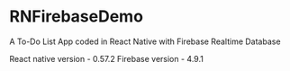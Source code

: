 # RNFirebaseDemo
A To-Do List App coded in React Native with Firebase Realtime Database


React native version - 0.57.2
Firebase version - 4.9.1




